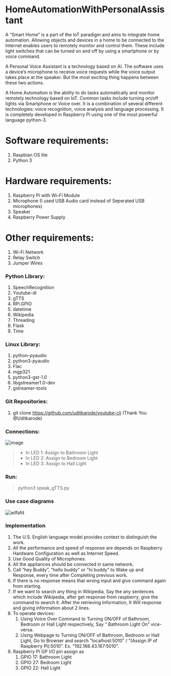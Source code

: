 # HomeAutomationWithPersonalAssistant
A “Smart Home” is a part of the IoT paradigm and aims to integrate home automation. Allowing objects and devices in a home to be connected to the Internet enables users to remotely monitor and control them. These include light switches that can be turned on and off by using a smartphone or by voice command. 

A Personal Voice Assistant is a technology based on AI. The software uses a device’s microphone to receive voice requests while the voice output takes place at the speaker. But the most exciting thing happens between these two actions. 

A Home Automation is the ability to do tasks automatically and monitor remotely technology based on IoT. Common tasks include turning on/off lights via Smartphone or Voice over. It is a combination of several different technologies: voice recognition, voice analysis and language processing. It is completely developed in Raspberry Pi using one of the most powerful language python-3. 

# Software requirements:
  1. Raspbian OS lite
  2. Python 3
# Hardware requirements:
  1. Raspberry Pi with Wi-Fi Module
  2. Microphone (I used USB Audio card instead of Seperated USB microphones)
  3. Speaker
  4. Raspberry Power Supply
# Other requirements:
  1. Wi-Fi Network
  2. Relay Switch
  3. Jumper Wires

### Python Library:
  1. SpeechRecognition
  2. Youtube-dl
  3. gTTS
  4. RPi.GPIO
  5. datetime
  6. Wikipedia
  7. Threading
  8. Flask
  9. Time
### Linux Library:
  1. python-pyaudio
  2. python3-pyaudio 
  3. Flac
  4. mgp321
  5. python3-gst-1.0
  6. libgstreamer1.0-dev
  7. gstreamer-tools
### Git Repositories:
  1. git clone https://github.com/uditkarode/youtube-cli  (Thank You @Uditkarode)
### Connections: 
![image](https://user-images.githubusercontent.com/88142443/127484274-388d37be-d027-42bc-9d2b-a7921e698c72.png)
> * In LED 1: 
  >  Assign to Bathroom Light
> * In LED 2: 
  >  Assign to Bedroom Light
> * In LED 3: 
  >  Assign to Hall Light

### Run: 
 >python3 speak_gTTS.py

### Use case diagrams
![adfafd](https://user-images.githubusercontent.com/88142443/127485239-42f6b7a6-5d1c-4673-83e9-4c63bb5387cd.JPG)

### Implementation
  1. The U.S. English language model provides context to distinguish the work.
  2. All the performance and speed of response are depends on Raspberry Hardware Configuration as well as Internet Speed.
  3. Use Good Quality of Microphones.
  4. All the appliances should be connected in same network.
  5. Call “hey Buddy”, "hello buddy" or "hi buddy" to Wake up and Response, every time after Completing previous work.
  6. If there is no response means that wrong input and give command again from starting.
  7. If we want to search any thing in Wikipedia, Say the any sentences which include Wikipedia, after get response from raspberry, give the command to search it. After the retrieving Information, It Will response and giving information about 2 lines.
  8. To operate devices:
      1. Using Voice Over Command to Turning ON/OFF of Bathroom, Bedroom or Hall Light respectively, Say “ Bathroom Light On” vice-versa.
      2. Using Webpage to Turning ON/OFF of Bathroom, Bedroom or Hall Light, Go to Browser and search “localhost:5010” / “(Assign IP of Raspberry Pi):5010”. Ex. “192.168.43.167:5010”.
  9. Raspberry Pi GP I/O pin assign as
      1. GPIO 17: Bathroom Light
      2. GPIO 27: Bedroom Light
      3. GPIO 22: Hall Light

